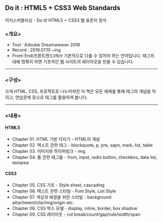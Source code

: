 ## Do it : HTML5 + CSS3 Web Standards
이지스퍼블리싱 - Do it! HTML5 + CSS3 웹 표준의 정석


### <개요>

- Tool : Adoube Dreamweaver 2018
- Record : 2019.07.10 ~ing
- Front-End(프론트엔드)에서 기본적으로 다룰 수 있어야 하는 언어입니다. 태그의 대해 명확히 하면 기초적인 웹 사이트의 레이아웃을 만들 수 있습니다.

---

### <구성>

크게 HTML, CSS, 프로젝트로 나누어져진 이 책은 모든 예제를 통해 태그의 개념을 익히고, 연습문제 등으로 태그를 활용하여 봅니다.

---

### <내용>

#### HTML5
- Chapter 01. HTML 기본 다지기 - HTML의 개념
- Chapter 02. 텍스트 관련 태그 - blockquote, p, pre, sapn, mark, list, table
- Chapter 03. 이미지와 하이퍼링크 - img
- Chapter 04. 폼 관련 태그들 - from, input, radio button, checkbos, data list, textarea

#### CSS3
- Chapter 05. CSS 기초 - Style sheet, cascading
- Chapter 06. 텍스트 관련 스타일 - Font Style, List Style
- Chapter 07. 색상과 배경을 위한 스타일 - background attachment/clip/img/origin etc.
- Chapter 08. CSS 박스 모델 - display, inline, border, box shadow
- Chapter 09. CSS 레이아웃 - col break/count/gap/rule/width/span
